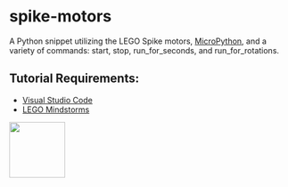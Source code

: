 # spike-motors

A Python snippet utilizing the LEGO Spike motors, [MicroPython](https://lego.github.io/MINDSTORMS-Robot-Inventor-hub-API/), and a variety of commands: start, stop, run_for_seconds, and run_for_rotations.

## Tutorial Requirements:

* [Visual Studio Code](https://code.visualstudio.com/)
* [LEGO Mindstorms](https://www.lego.com/en-ca/themes/mindstorms)

<a href="https://codeadam.ca">
<img src="https://codeadam.ca/images/code-block.png" width="100">
</a>

